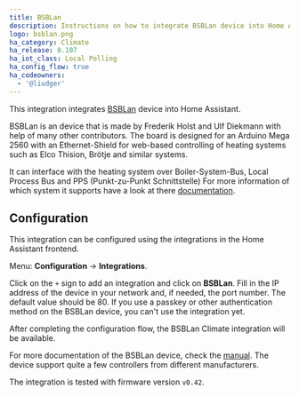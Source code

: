 ```yaml
---
title: BSBLan
description: Instructions on how to integrate BSBLan device into Home Assistant.
logo: bsblan.png
ha_category: Climate
ha_release: 0.107
ha_iot_class: Local Polling
ha_config_flow: true
ha_codeowners:
  - '@liudger'
---
```


This integration integrates [BSBLan](https://github.com/fredlcore/bsb_lan) device into Home Assistant.

BSBLan is an device that is made by Frederik Holst and Ulf Diekmann with help of many other contributors.
The board is designed for an Arduino Mega 2560 with an Ethernet-Shield for web-based controlling
of heating systems such as Elco Thision, Brötje and similar systems.

It can interface with the heating system over Boiler-System-Bus, Local Process Bus and PPS (Punkt-zu-Punkt Schnittstelle)
For more information of which system it supports have a look at there [documentation](https://1coderookie.github.io/BSB-LPB-LAN_EN/).

## Configuration

This integration can be configured using the integrations in the
Home Assistant frontend.

Menu: **Configuration** -> **Integrations**.

Click on the `+` sign to add an integration and click on **BSBLan**.
Fill in the IP address of the device in your network and, if needed,
the port number. The default value should be 80.
If you use a passkey or other authentication method on the BSBLan device, you can't use the integration yet.

After completing the configuration flow, the BSBLan Climate integration will be
available.

For more documentation of the BSBLan device, check the [manual](https://1coderookie.github.io/BSB-LPB-LAN_EN/).
The device support quite a few controllers from different manufacturers.

The integration is tested with firmware version `v0.42`.
